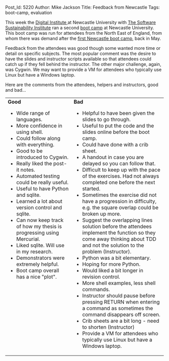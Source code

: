 Post_Id: 5220
Author: Mike Jackson
Title: Feedback from Newcastle
Tags: boot-camp, evaluation


<p>This week the <a href="http://digitalinstitute.ncl.ac.uk/">Digital Institute </a>at Newcastle University with <a href="http://www.software.ac.uk">The Software Sustainability Institute</a> ran a second <a href="http://digitalinstitute.ncl.ac.uk/software_carpentry">boot camp</a> at Newcastle University. This boot camp was run for attendees from the North East of England, from whom there was demand after the <a href="{{root_path}}/blog/2012/05/feedback-from-newcastle-upon-tyne.html">first Newcastle boot camp</a>, back in May.</p>

<p>Feedback from the attendees was good though some wanted more time or detail on specific subjects. The most popular comment was the desire to have the slides and instructor scripts available so that attendees could catch up if they fell behind the instructor. The other major challenge, again, was Cygwin. We may want to provide a VM for attendees who typically use Linux but have a Windows laptop.</p>

<p>Here are the comments from the attendees, helpers and instructors, good and bad...</p>
<table>
<tbody>
<tr>
<td valign="top"><strong>Good</strong>
<ul>
        <li>Wide range of languages.</li>
        <li>More confidence in using shell.</li>
        <li>Could follow along with everything.</li>
        <li>Good to be introduced to Cygwin.</li>
        <li>Really liked the post-it notes.</li>
        <li>Automated testing could be really useful.</li>
        <li>Useful to have Python and sqlite.</li>
        <li>Learned a lot about version control and sqlite.</li>
        <li>Can now keep track of how my thesis is progressing using Mercurial.</li>
        <li>Liked sqlite. Will use in my research.</li>
        <li>Demonstrators were extremely helpful.</li>
        <li>Boot camp overall has a nice "plot".</li>
</ul>
</td>
<td valign="top"><strong>Bad</strong>
<ul>
        <li>Helpful to have been given the slides to go through.</li>
        <li>Useful to put the code and the slides online before the boot camp.</li>
        <li>Could have done with a crib sheet.</li>
        <li>A handout in case you are delayed so you can follow that.</li>
        <li>Difficult to keep up with the pace of the exercises. Had not always completed one before the next started.</li>
        <li>Sometimes the exercise did not have a progression in difficulty, e.g. the square overlap could be broken up more.</li>
        <li>Suggest the overlapping lines solution before the attendees implement the function so they come away thinking about TDD and not the solution to the problem (Instructor).</li>
        <li>Python was a bit elementary.</li>
        <li>Hoping for more Python.</li>
        <li>Would liked a bit longer in revision control.</li>
        <li>More shell examples, less shell commands.</li>
        <li>Instructor should pause before pressing RETURN when entering a command as sometimes the command disappears off screen.</li>
        <li>Crib sheets are a bit long - need to shorten (Instructor)</li>
        <li>Provide a VM for attendees who typically use Linux but have a Windows laptop.</li>
</ul>
</td>
</tr>
</tbody>
</table>

